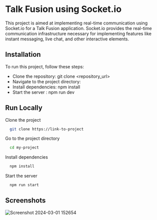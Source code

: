 
# Talk Fusion using Socket.io

This project is aimed at implementing real-time communication using Socket.io for a Talk Fusion application. Socket.io provides the real-time communication infrastructure necessary for implementing features like instant messaging, live chat, and other interactive elements.


## Installation
To run this project, follow these steps:
 - Clone the repository: git clone <repository_url>
 - Navigate to the project directory:
 - Install dependencies:  npm install
 - Start the server : npm run dev
## Run Locally

Clone the project

```bash
  git clone https://link-to-project
```

Go to the project directory

```bash
  cd my-project
```

Install dependencies

```bash
  npm install
```

Start the server

```bash
  npm run start
```


## Screenshots


![Screenshot 2024-03-01 152654](https://github.com/chaurasiasakshi/socket.io/assets/121746813/8588861b-3fb4-446c-af36-091714739237)
